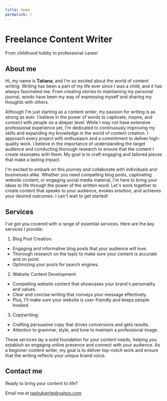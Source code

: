 ```yaml
---
title: Home
permalink: /
---
```

# Freelance Content Writer
From childhood hobby to professional career

## About me
Hi, my name is __Tatiana__, and I'm so excited about the world of content writing. Writing has been a part of my life ever since I was a child, and it has always fascinated me. From creating stories to maintaining my personal journal, words have been my way of expressing myself and sharing my thoughts with others.

Although I'm just starting as a content writer, my passion for writing is as strong as ever. I believe in the power of words to captivate, inspire, and connect with people on a deeper level. While I may not have extensive professional experience yet, I'm dedicated to continuously improving my skills and expanding my knowledge in the world of content creation.
I approach every project with enthusiasm and a commitment to deliver high-quality work. I believe in the importance of understanding the target audience and conducting thorough research to ensure that the content I create resonates with them. My goal is to craft engaging and tailored pieces that make a lasting impact.

I'm excited to embark on this journey and collaborate with individuals and businesses alike. Whether you need compelling blog posts, captivating website content, or engaging social media material, I'm here to bring your ideas to life through the power of the written word.
Let's work together to create content that speaks to your audience, evokes emotion, and achieves your desired outcomes. I can't wait to get started!

## Services
I've got you covered with a range of essential services. Here are the key services I provide:

1. Blog Post Creation:

- Engaging and informative blog posts that your audience will love.
- Thorough research on the topic to make sure your content is accurate and on point.
- Optimizing your posts for search engines.

2. Website Content Development:

- Compelling website content that showcases your brand's personality and values.
- Clear and concise writing that conveys your message effectively.
- Plus, I'll make sure your website is user-friendly and keeps people hooked.


3. Copywriting:

- Crafting persuasive copy that drives conversions and gets results.
- Attention to grammar, style, and tone to maintain a professional image.

These services lay a solid foundation for your content needs, helping you establish an engaging online presence and connect with your audience. As a beginner content writer, my goal is to deliver top-notch work and ensure that the writing reflects your unique brand voice.

## Contact me
Ready to bring your content to life?

Email me at [tashukwrite@yahoo.com](mailto:tashukwrite@yahoo.com)
